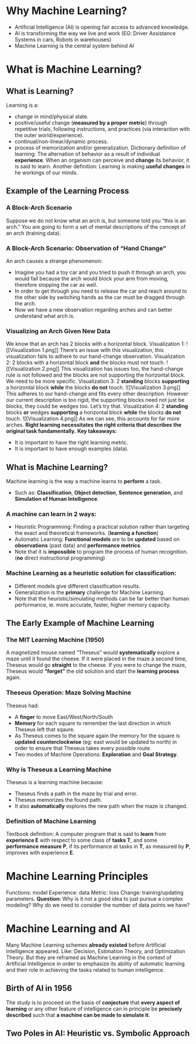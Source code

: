 # Why Machine Learning?
- Artificial Intelligence (AI) is opening fair access to advanced knowledge.
- AI is transforming the way we live and work (EG: Driver Assistance Systems in cars, Robots in warehouses)
- Machine Learning is the central system behind AI
# What is Machine Learning?
## What is Learning?
Learning is a:
- change in mind/physical state.
- positive/useful change (**measured by a proper metric**) through repetitive trials, following instructions, and practices (via interaction with the outer world/experience).
- continual/non-linear/dynamic process.
- process of memorization and/or generalization.
Dictionary definition of learning: The alternation of behavior as a result of individual **experience**. When an organism can perceive and **change** its behavior, it is said to learn.
Another definition: Learning is making **useful changes** in he workings of our minds.
## Example of the Learning Process
### A Block-Arch Scenario
Suppose we do not know what an arch is, but someone told you “this is an arch.” You are going to form a set of mental descriptions of the concept of an arch (training data).
### A Block-Arch Scenario: Observation of “Hand Change”
An arch causes a strange phenomenon:
- Imagine you had a toy car and you tried to push it through an arch, you would fail because the arch would block your arm from moving, therefore stopping the car as well.
- In order to get through you need to release the car and reach around to the other side by switching hands as the car must be dragged through the arch.
- Now we have a new observation regarding arches and can better understand what arch is.
### Visualizing an Arch Given New Data
We know that an arch has 2 blocks with a horizontal block.
Visualization 1:
![[Visualization 1.png]]
There’s an issue with this visualization, this visualization fails to adhere to our hand-change observation.
Visualization 2: 2 blocks with a horizontal block **and** the blocks must not touch.
![[Visualization 2.png]]
This visualization has issues too, the hand-change rule is not followed and the blocks are not supporting the horizontal block. We need to be more specific.
Visualization 3: 2 **standing** blocks **supporting** a horizontal block **while** the blocks **do not** touch.
![[Visualization 3.png]]
This adheres to our hand-change and fits every other description. However our current description is too rigid, the supporting blocks need not just be blocks, they could be wedges too. Let’s try that.
Visualization 4: 2 **standing** blocks **or** wedges **supporting** a horizontal block **while** the blocks **do not** touch.
![[Visualization 4.png]]
As we can see, this accounts for far more arches.
**Right learning necessitates the right criteria that describes the original task fundamentally.**
**Key takeaways:**
- It is important to have the right learning metric.
- It is important to have enough examples (data).
## What is Machine Learning?
Machine learning is the way a machine learns to **perform** a task.
- Such as: **Classification**, **Object detection**, **Sentence generation**, and **Simulation of Human Intelligence**.
### A machine can learn in 2 ways:
- Heuristic Programming: Finding a practical solution rather than targeting the exact and theoretical frameworks. (**learning a function**)
- Automatic Learning: **Functional models** are to be **updated** based on **observations** (past data) and **performance metrics**.
- Note that it is **impossible** to program the process of human recognition. (**no** direct instructional programming)
### Machine Learning as a heuristic solution for classification:
- Different models give different classification results.
- Generalization is the **primary** challenge for Machine Learning.
- Note that the heuristic/simulating methods can be far better than human performance, ie. more accurate, faster, higher memory capacity.
## The Early Example of Machine Learning
### The MIT Learning Machine (1950)
A magnetized mouse named “Theseus” would **systematically** explore a maze until it found the cheese. If it were placed in the maze a second time, Theseus would go **straight** to the cheese. If you were to change the maze, Theseus would **“forget”** the old solution and start the **learning process** again.
### Theseus Operation: Maze Solving Machine
Theseus had:
- A **finger** to move East/West/North/South
- **Memory** for each square to remember the last direction in which Theseus left that sqaure.
- As Theseus comes to the square again the memory for the square is **updated counterclockwise** (eg: east would be updated to north) in order to ensure that Theseus takes every possible route.
- Two modes of Machine Operations: **Exploration** and **Goal Strategy**.
### Why is Theseus a Learning Machine
Theseus is a learning machine because:
- Theseus finds a path in the maze by trial and error.
- Theseus memorizes the found path.
- It also **automatically** explores the new path when the maze is changed.
### Definition of Machine Learning
Textbook definition: A computer program that is said to **learn** from **experience E** with respect to some class of **tasks T**, and some **performance measure P**, if its performance at tasks in **T**, as measured by **P**, improves with experience **E**.
# Machine Learning Principles
Functions: model
Experience: data
Metric: loss
Change: training/updating parameters.
**Question:** Why is it not a good idea to just pursue a complex modeling? Why do we need to consider the number of data points we have?
# Machine Learning and AI
Many Machine Learning schemes **already existed** before Artificial Intelligence appeared. Like: Decision, Estimation Theory, and Optimization Theory. But they are reframed as Machine Learning in the context of Artificial Intelligence in order to emphasize its ability of automatic learning and their role in achieving the tasks related to human intelligence.
## Birth of AI in 1956
The study is to proceed on the basis of **conjecture** that **every aspect of learning** or any other feature of intelligence can in principle be **precisely described** such that **a machine can be made to simulate it**.
## Two Poles in AI: Heuristic vs. Symbolic Approach
